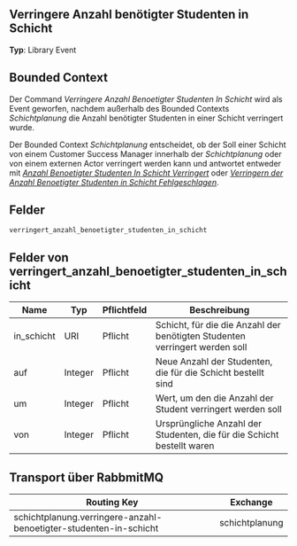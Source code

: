 ## Verringere Anzahl benötigter Studenten in Schicht

**Typ**: Library Event

## Bounded Context

Der Command _Verringere Anzahl Benoetigter Studenten In Schicht_ wird als Event geworfen, nachdem außerhalb des Bounded Contexts _Schichtplanung_ die Anzahl benötigter Studenten in einer Schicht verringert wurde.

Der Bounded Context _Schichtplanung_ entscheidet, ob der Soll einer Schicht von einem Customer Success Manager innerhalb der _Schichtplanung_ oder von einem externen Actor verringert werden kann und antwortet entweder mit [_Anzahl Benoetigter Studenten In Schicht Verringert_](../../../schichtplanung/events/anzahl-benoetigter-studenten-in-schicht-verringert/README.md) oder [_Verringern der Anzahl Benoetigter Studenten in Schicht Fehlgeschlagen_](../../../schichtplanung/events/verringern-der-anzahl-benoetigter-studenten-in-schicht-fehlgeschlagen/README.md).

## Felder

`verringert_anzahl_benoetigter_studenten_in_schicht`

## Felder von verringert_anzahl_benoetigter_studenten_in_schicht

| Name       | Typ     | Pflichtfeld | Beschreibung                                                                |
| ---------- | ------- | ----------- | --------------------------------------------------------------------------- |
| in_schicht | URI     | Pflicht     | Schicht, für die die Anzahl der benötigten Studenten verringert werden soll |
| auf        | Integer | Pflicht     | Neue Anzahl der Studenten, die für die Schicht bestellt sind                |
| um         | Integer | Pflicht     | Wert, um den die Anzahl der Student verringert werden soll                  |
| von        | Integer | Pflicht     | Ursprüngliche Anzahl der Studenten, die für die Schicht bestellt waren     |

## Transport über RabbmitMQ

| Routing Key                                                       | Exchange       |
| ----------------------------------------------------------------- | -------------- |
| schichtplanung.verringere-anzahl-benoetigter-studenten-in-schicht | schichtplanung |
